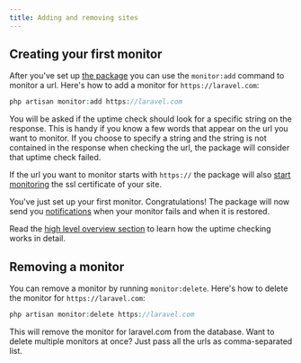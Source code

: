 ```yaml
---
title: Adding and removing sites
---
```


## Creating your first monitor

After you've set up [the package](https://docs.spatie.be/laravel-uptime-monitor/v1/installation-and-setup) you can use the `monitor:add` command to monitor a url. Here's how to add a monitor for `https://laravel.com`:

```php
php artisan monitor:add https://laravel.com
```

You will be asked if the uptime check should look for a specific string on the response. This is handy if you know a few words that appear on the url you want to monitor. If you choose to specify a string and the string is not contained in the response when checking the url, the package will consider that uptime check failed.

If the url you want to monitor starts with `https://` the package will also [start monitoring](https://docs.spatie.be/laravel-uptime-monitor/v1/monitoring-ssl-certificates/getting-started) the ssl certificate of your site.

You've just set up your first monitor. Congratulations! The package will now send you [notifications](https://docs.spatie.be/laravel-uptime-monitor/v1/monitoring-uptime/notifications) when your monitor fails and when it is restored.
 
Read the [high level overview section](https://docs.spatie.be/laravel-uptime-monitor/v1/high-level-overview) to learn how the uptime checking works in detail.
 
 ## Removing a monitor
 
 You can remove a monitor by running `monitor:delete`. Here's how to delete the monitor for `https://laravel.com`:
 
 ```php
 php artisan monitor:delete https://laravel.com
 ```
 
This will remove the monitor for laravel.com from the database. Want to delete multiple monitors at once? Just pass all the urls as comma-separated list.
 
